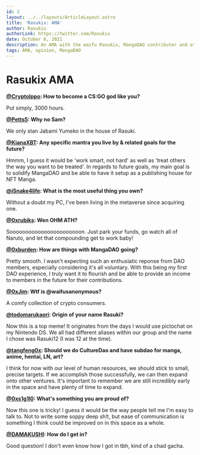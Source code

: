 ```yaml
---
id: 2
layout: ../../layouts/ArticleLayout.astro
title: 'Rasukix: AMA'
author: Rasukix
authorLink: https://twitter.com/Rasukix
date: October 6, 2021
description: An AMA with the waifu Rasukix, MangaDAO contributer and otaku NFT art collector extraordinaire
tags: AMA, opinion, MangaDAO
---
```


# Rasukix AMA

__[@CryptoIppo](https://twitter.com/CryptoIppo): How to become a CS:GO god like you?__

Put simply, 3000 hours.

__[@Petts5](https://twitter.com/Petts5): Why no Sam?__

We only stan Jabami Yumeko in the house of Rasuki.

__[@KianaXBT](https://twitter.com/KianaXBT): Any specific mantra you live by & related goals for the future?__

Hmmm, I guess it would be 'work smart, not hard' as well as 'treat others the way you want to be treated'. In regards to future goals, my main goal is to solidify MangaDAO and be able to have it setup as a publishing house for NFT Manga.

__[@iSnake4life](https://twitter.com/iSnake4life): What is the most useful thing you own?__

Without a doubt my PC, I've been living in the metaverse since acquiring one.

__[@0xrubiks](https://twitter.com/0xrubiks): Wen OHM ATH?__

Sooooooooooooooooooooooon. Just park your funds, go watch all of Naruto, and let that compounding get to work baby!

__[@0xburden](https://twitter.com/0xburden): How are things with MangaDAO going?__

Pretty smooth. I wasn't expecting such an enthusiatic reponse from DAO members, especially considering it's all voluntary.  With this being my first DAO experience, I truly want it to flourish and be able to provide an income to members in the future for their contributions.

__[@0xJim](https://twitter.com/0xJim): Wtf is @waifusanonymous?__


A comfy collection of crypto consumers.

__[@todomarukaori](https://twitter.com/todomarukaori): Origin of your name Rasuki?__

Now this is a top meme! It originates from the days I would use pictochat on my Nintendo DS. We all had different aliases within our group and the name I chose was Rasuki12 (I was 12 at the time).

__[@tangfeng0x](https://twitter.com/tangfeng0x): Should we do CultureDao and have subdao for manga, anime, hentai, LN, art?__

I think for now with our level of human resources, we should stick to small, precise targets. If we accomplish those successfully, we can then expand onto other ventures.  It's important to remember we are still incredibly early in the space and have plenty of time to expand.

__[@0xs1g1l0](https://twitter.com/0xs1g1l0): What's something you are proud of?__

Now this one is tricky! I guess it would be the way people tell me I'm easy to talk to. Not to write some soppy deep sh!t, but ease of communication is something I think could be improved on in this space as a whole.

__[@DAMAKUSHI](https://twitter.com/DAMAKUSHI): How do I get in?__

Good question! I don't even know how I got in tbh, kind of a chad gacha.
